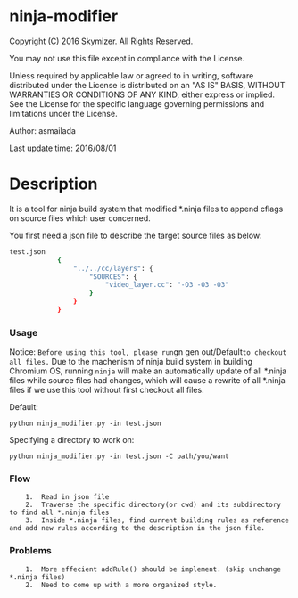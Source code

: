 # ninja-modifier
 Copyright (C) 2016 Skymizer. All Rights Reserved.

 You may not use this file except in compliance with the License.


 Unless required by applicable law or agreed to in writing, software
 distributed under the License is distributed on an "AS IS" BASIS,
 WITHOUT WARRANTIES OR CONDITIONS OF ANY KIND, either express or implied.
 See the License for the specific language governing permissions and
 limitations under the License.
 
 Author: asmailada
 
 Last update time: 2016/08/01

 # Description
 It is a tool for ninja build system that modified *.ninja files to append cflags on source files which user concerned.

You first need a json file to describe the target source files as below:
		
```sh		
test.json
			{
				"../../cc/layers": {
			        "SOURCES": {
			            "video_layer.cc": "-O3 -O3 -O3"				        
			        }
			    }
			}
```

### Usage
Notice:
`
Before using this tool, please run `gn gen out/Default` to checkout all files.
`
Due to the machenism of ninja build system in building Chromium OS, running `ninja` will make an automatically update of all *.ninja files while source files had changes, which will cause a rewrite of all *.ninja files if we use this tool without first checkout all files.

Default:

`
python ninja_modifier.py -in test.json
`

Specifying a directory to work on:

`
python ninja_modifier.py -in test.json -C path/you/want
`

### Flow
		1.  Read in json file
		2.  Traverse the specific directory(or cwd) and its subdirectory to find all *.ninja files
		3.  Inside *.ninja files, find current building rules as reference and add new rules according to the description in the json file.

### Problems
		1.  More effecient addRule() should be implement. (skip unchange *.ninja files)
		2.  Need to come up with a more organized style.

